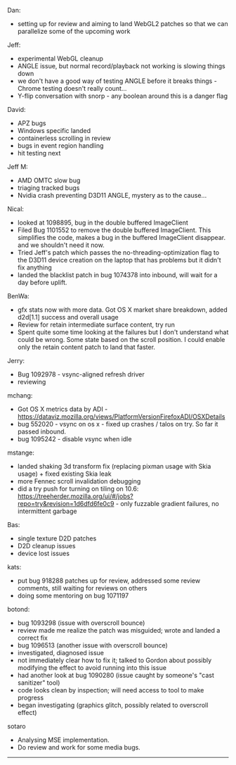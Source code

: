 Dan:
* setting up for review and aiming to land WebGL2 patches so that we can parallelize some of the upcoming work

Jeff:
* experimental WebGL cleanup
* ANGLE issue, but normal record/playback not working is slowing things down
* we don't have a good way of testing ANGLE before it breaks things - Chrome testing doesn't really count…
* Y-flip conversation with snorp - any boolean around this is a danger flag

David:
* APZ bugs
* Windows specific landed
* containerless scrolling in review
* bugs in event region handling
* hit testing next

Jeff M:
* AMD OMTC slow bug
* triaging tracked bugs
* Nvidia crash preventing D3D11 ANGLE, mystery as to the cause...

Nical:
* looked at 1098895, bug in the double buffered ImageClient
* Filed Bug 1101552 to remove the double buffered ImageClient. This simplifies the code, makes a bug in the buffered ImageClient disappear. and we shouldn't need it now.
* Tried Jeff's patch which passes the no-threading-optimization flag to the D3D11 device creation on the laptop that has problems but it didn't fix anything
* landed the blacklist patch in bug 1074378 into inbound, will wait for a day before uplift.

BenWa:
* gfx stats now with more data. Got OS X market share breakdown, added d2d[1.1] success and overall usage
* Review for retain intermediate surface content, try run
* Spent quite some time looking at the failures but I don't understand what could be wrong. Some state based on the scroll position. I could enable only the retain content patch to land that faster.

Jerry:
* Bug 1092978 - vsync-aligned refresh driver
* reviewing

mchang:
* Got OS X metrics data by ADI - https://dataviz.mozilla.org/views/PlatformVersionFirefoxADI/OSXDetails
* bug 552020 - vsync on os x - fixed up crashes / talos on try. So far it passed inbound.
* bug 1095242 - disable vsync when idle

mstange:
* landed shaking 3d transform fix (replacing pixman usage with Skia usage) + fixed existing Skia leak
* more Fennec scroll invalidation debugging
* did a try push for turning on tiling on 10.6: https://treeherder.mozilla.org/ui/#/jobs?repo=try&revision=1d6dfd6fe0c9 - only fuzzable gradient failures, no intermittent garbage

Bas:
* single texture D2D patches
* D2D cleanup issues
* device lost issues

kats:
* put bug 918288 patches up for review, addressed some review comments, still waiting for reviews on others
* doing some mentoring on bug 1071197

botond:
* bug 1093298 (issue with overscroll bounce)
* review made me realize the patch was misguided; wrote and landed a correct fix
* bug 1096513 (another issue with overscroll bounce)
* investigated, diagnosed issue
* not immediately clear how to fix it; talked to Gordon about possibly modifying the effect to avoid running into this issue
* had another look at bug 1090280 (issue caught by someone's "cast sanitizer" tool)
* code looks clean by inspection; will need access to tool to make progress
* began investigating (graphics glitch, possibly related to overscroll effect)

sotaro
* Analysing MSE implementation.
* Do review and work for some media bugs.

________________



